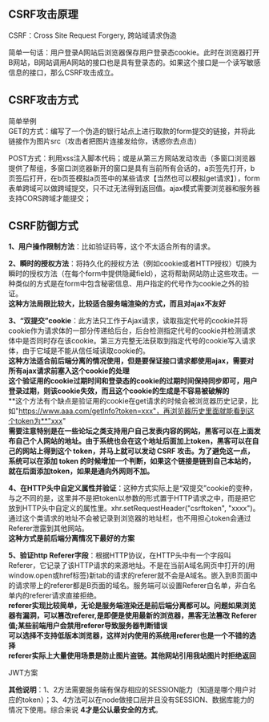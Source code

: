 ## CSRF攻击原理
CSRF：Cross Site Request Forgery, 跨站域请求伪造  

简单一句话：用户登录A网站后浏览器保存用户登录态cookie。此时在浏览器打开B网站，B网站调用A网站的接口也是具有登录态的。如果这个接口是一个读写敏感信息的接口，那么CSRF攻击成立。

## CSRF攻击方式
简单举例  
GET的方式：编写了一个伪造的银行站点上进行取款的form提交的链接，并将此链接作为图片src（攻击者把图片连接发给你，诱惑你去点击）  

POST方式：利用xss注入脚本代码；或是从第三方网站发动攻击（多窗口浏览器提供了帮组，多窗口浏览器新开的窗口是具有当前所有会话的，a页签先打开，b页签后打开，在b页签模拟a页签中的某些请求【当然也可以模拟get请求】），form表单跨域可以做跨域提交，只不过无法得到返回值。ajax模式需要浏览器和服务器支持CORS跨域才能提交；  

## CSRF防御方式
**1、用户操作限制方法**：比如验证码等，这个不太适合所有的请求。  


**2、瞬时的授权方法**：将持久化的授权方法（例如cookie或者HTTP授权）切换为瞬时的授权方法（在每个form中提供隐藏field），这将帮助网站防止这些攻击。一种类似的方式是在form中包含秘密信息、用户指定的代号作为cookie之外的验证。  
**这种方法局限比较大，比较适合服务端渲染的方式，而且对ajax不友好**  
  
**3、“双提交”cookie**：此方法只工作于Ajax请求，读取指定代号的cookie并将cookie作为请求体的一部分传递给后台，后台检测指定代号的cookie并检测请求体中是否同时存在该cookie。第三方完整无法获取到指定代号的cookie写入请求体，由于它域是不能从信任域读取cookie的。  
**这种方法适合前后端分离的情况使用，但是要保证接口请求都使用ajax，需要对所有ajax请求前塞入这个cookie的处理**   
**这个验证用的cookie过期时间和登录态的cookie的过期时间保持同步即可，用户登录过期，则该cookie失效，而且这个cookie的生成是不容易被破解的**  
**这个方法有个缺点是验证用的cookie在get请求的时候会被浏览器历史记录，比如"https://www.aaa.com/getInfo?token=xxx"，再浏览器历史里面就能看到这个token为**"xxx"     
**需要注意特别是在一些论坛之类支持用户自己发表内容的网站，黑客可以在上面发布自己个人网站的地址。由于系统也会在这个地址后面加上token，黑客可以在自己的网站上得到这个 token，并马上就可以发动 CSRF 攻击。为了避免这一点，系统可以在添加 token 的时候增加一个判断，如果这个链接是链到自己本站的，就在后面添加token，如果是通向外网则不加。** 

  
**4、在HTTP头中自定义属性并验证**：这种方式实际上是“双提交”cookie的变种，与之不同的是，这里并不是把token以参数的形式置于HTTP请求之中，而是把它放到HTTP头中自定义的属性里。xhr.setRequestHeader("csrftoken", "xxxx")。通过这个类请求的地址不会被记录到浏览器的地址栏，也不用担心token会通过Referer泄露到其他网站。  
**这种方式是前后端分离情况下最好的方案**   

  
**5、验证http Referer字段**：根据HTTP协议，在HTTP头中有一个字段叫Referer，它记录了该HTTP请求的来源地址。不是在当前A域名网页中打开的(用window.open或href标签)新tab的请求的referer就不会是A域名。嵌入到B页面中的请求带上的referer都是B页面的域名。服务端可以设置Referer白名单，非白名单内的referer请求直接拒绝。  
**referer实现比较简单，无论是服务端渲染还是前后端分离都可以。问题如果浏览器有漏洞，可以篡改referer,是即便是使用最新的浏览器，黑客无法篡改 Referer 值;某些前端用户会禁用referer导致服务器判断错误**      
**可以选择不支持低版本浏览器，这样对内使用的系统用referer也是一个不错的选择**  
**referer实际上大量使用场景是防止图片盗链。其他网站引用我站图片时拒绝返回**  


JWT方案

**其他说明**：1、2方法需要服务端有保存相应的SESSION能力（知道是哪个用户对应的token）；3、4方法可以在node做接口层并且没有SESSION、数据库能力的情况下使用。综合来说 **4才是公认最安全的方式**。




  
